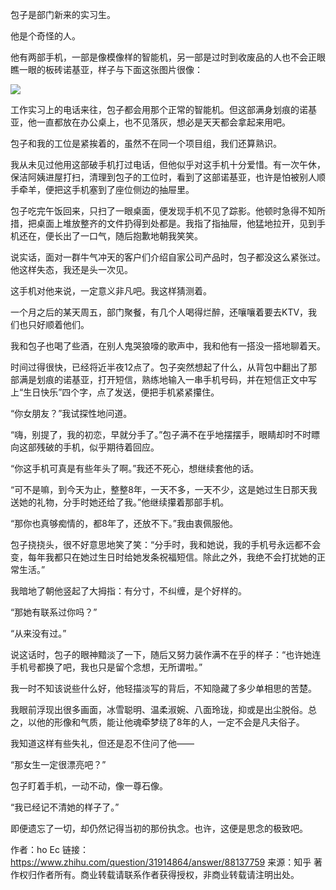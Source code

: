 包子是部门新来的实习生。

他是个奇怪的人。

他有两部手机，一部是像模像样的智能机，另一部是过时到收废品的人也不会正眼瞧一眼的板砖诺基亚，样子与下面这张图片很像：


![](http://upload-images.jianshu.io/upload_images/201324-7d2c5241b94c868b.png?imageMogr2/auto-orient/strip%7CimageView2/2/w/1240)

工作实习上的电话来往，包子都会用那个正常的智能机。但这部满身划痕的诺基亚，他一直都放在办公桌上，也不见落灰，想必是天天都会拿起来用吧。

包子和我的工位是紧挨着的，虽然不在同一个项目组，我们还算熟识。

我从未见过他用这部破手机打过电话，但他似乎对这手机十分爱惜。有一次午休，保洁阿姨进屋打扫，清理到包子的工位时，看到了这部诺基亚，也许是怕被别人顺手牵羊，便把这手机塞到了座位侧边的抽屉里。

包子吃完午饭回来，只扫了一眼桌面，便发现手机不见了踪影。他顿时急得不知所措，把桌面上堆放整齐的文件扔得到处都是。我指了指抽屉，他猛地拉开，见到手机还在，便长出了一口气，随后抱歉地朝我笑笑。

说实话，面对一群牛气冲天的客户们介绍自家公司产品时，包子都没这么紧张过。他这样失态，我还是头一次见。

这手机对他来说，一定意义非凡吧。我这样猜测着。



一个月之后的某天周五，部门聚餐，有几个人喝得烂醉，还嚷嚷着要去KTV，我们也只好顺着他们。

我和包子也喝了些酒，在别人鬼哭狼嚎的歌声中，我和他有一搭没一搭地聊着天。

时间过得很快，已经将近半夜12点了。包子突然想起了什么，从背包中翻出了那部满是划痕的诺基亚，打开短信，熟练地输入一串手机号码，并在短信正文中写上“生日快乐”四个字，点了发送，便把手机紧紧攥住。

“你女朋友？”我试探性地问道。

“嗨，别提了，我的初恋，早就分手了。”包子满不在乎地摆摆手，眼睛却时不时瞟向这部残破的手机，似乎期待着回应。

“你这手机可真是有些年头了啊。”我还不死心，想继续套他的话。

“可不是嘛，到今天为止，整整8年，一天不多，一天不少，这是她过生日那天我送她的礼物，分手时她还给了我。”他继续攥着那部手机。

“那你也真够痴情的，都8年了，还放不下。”我由衷佩服他。

包子挠挠头，很不好意思地笑了笑：“分手时，我和她说，我的手机号永远都不会变，每年我都只在她过生日时给她发条祝福短信。除此之外，我绝不会打扰她的正常生活。”

我暗地了朝他竖起了大拇指：有分寸，不纠缠，是个好样的。

“那她有联系过你吗？”

“从来没有过。”

说这话时，包子的眼神黯淡了一下，随后又努力装作满不在乎的样子：“也许她连手机号都换了吧，我也只是留个念想，无所谓啦。”

我一时不知该说些什么好，他轻描淡写的背后，不知隐藏了多少单相思的苦楚。


我眼前浮现出很多画面，冰雪聪明、温柔淑婉、八面玲珑，抑或是出尘脱俗。总之，以他的形像和气质，能让他魂牵梦绕了8年的人，一定不会是凡夫俗子。

我知道这样有些失礼，但还是忍不住问了他——

“那女生一定很漂亮吧？”



包子盯着手机，一动不动，像一尊石像。

“我已经记不清她的样子了。”





即便遗忘了一切，却仍然记得当初的那份执念。也许，这便是思念的极致吧。

作者：ho Ec
链接：https://www.zhihu.com/question/31914864/answer/88137759
来源：知乎
著作权归作者所有。商业转载请联系作者获得授权，非商业转载请注明出处。
